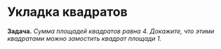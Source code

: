 # Укладка квадратов

__Задача.__ _Сумма площадей квадратов равна 4. Докажите, что этими квадратами можно замостить квадрат площади 1._
